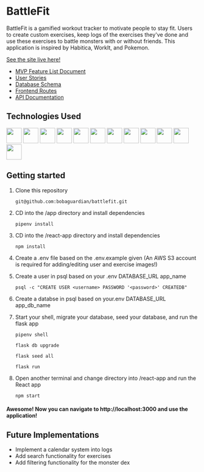 # BattleFit

BattleFit is a gamified workout tracker to motivate people to stay fit. Users to create custom exercises, keep logs of the exercises they've done and use these exercises to battle monsters with or without friends. This application is inspired by Habitica, WorkIt, and Pokemon.

[See the site live here!](https://the-battle-fit.herokuapp.com/)

* [MVP Feature List Document](https://github.com/bobaguardian/battlefit/wiki/MVP-Feature-List)
* [User Stories](https://github.com/bobaguardian/battlefit/wiki/User-Stories)
* [Database Schema](https://github.com/bobaguardian/battlefit/wiki/Database-Schema)
* [Frontend Routes](https://github.com/choi-jihoon/SplittaBill/wiki/Frontend-Routes)
* [API Documentation](https://github.com/choi-jihoon/SplittaBill/wiki/API-Documentation)

## Technologies Used
<img src="https://cdn.jsdelivr.net/gh/devicons/devicon/icons/python/python-original.svg" height=40/>  <img src="https://cdn.jsdelivr.net/gh/devicons/devicon/icons/flask/flask-original.svg" height=40/>  <img src="https://cdn.jsdelivr.net/gh/devicons/devicon/icons/sqlalchemy/sqlalchemy-original.svg" height=40/> <img  src="https://cdn.jsdelivr.net/gh/devicons/devicon/icons/javascript/javascript-original.svg"  height=40/> <img src="https://cdn.jsdelivr.net/gh/devicons/devicon/icons/react/react-original.svg" height=40/> <img src="https://cdn.jsdelivr.net/gh/devicons/devicon/icons/redux/redux-original.svg" height=40/> <img src="https://cdn.jsdelivr.net/gh/devicons/devicon/icons/nodejs/nodejs-plain-wordmark.svg" height=40/> <img  src="https://cdn.jsdelivr.net/gh/devicons/devicon/icons/css3/css3-original.svg"  height=40/> <img  src="https://cdn.jsdelivr.net/gh/devicons/devicon/icons/html5/html5-original.svg"  height=40/> <img  src="https://cdn.jsdelivr.net/gh/devicons/devicon/icons/git/git-original.svg"  height=40/> <img src="https://cdn.jsdelivr.net/gh/devicons/devicon/icons/docker/docker-original.svg" height=40/> <img  src="https://cdn.jsdelivr.net/gh/devicons/devicon/icons/vscode/vscode-original.svg"  height=40/>


<!-- ## Application Screenshots -->

## Getting started
1. Clone this repository

   ```git@github.com:bobaguardian/battlefit.git```

2. CD into the /app directory and install dependencies

    ```pipenv install```

3. CD into the /react-app directory and install dependencies

    ```npm install```

4.  Create a .env file based on the .env.example given (An AWS S3 account is required for adding/editing user and exercise images!)

5.  Create a user in psql based on your .env DATABASE_URL app_name

    ```psql -c "CREATE USER <username> PASSWORD '<password>' CREATEDB"```

6.  Create a databse in psql based on your.env DATABASE_URL app_db_name

7. Start your shell, migrate your database, seed your database, and run the flask app

   ```pipenv shell```

   ```flask db upgrade```

    ```flask seed all```

    ```flask run```

8. Open another terminal and change directory into /react-app and run the React app

	```npm start```

#### Awesome! Now you can navigate to http://localhost:3000 and use the application!

## Future Implementations

* Implement a calendar system into logs
* Add search functionality for exercises
* Add filtering functionality for the monster dex

<!-- ## Redux Store Tree -->

